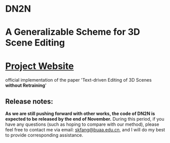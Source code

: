 # DN2N
# A Generalizable Scheme for 3D Scene Editing 
# [Project Website](http://sk-fun.fun/DN2N/)

official implementation of the paper 'Text-driven Editing of 3D Scenes **without Retraining**'


## Release notes:
**As we are still pushing forward with other works, the code of DN2N is expected to be released by the end of November.** 
During this period, if you have any questions (such as hoping to compare with our method), please feel free to contact me via email: skfang@buaa.edu.cn, and I will do my best to provide corresponding assistance.
